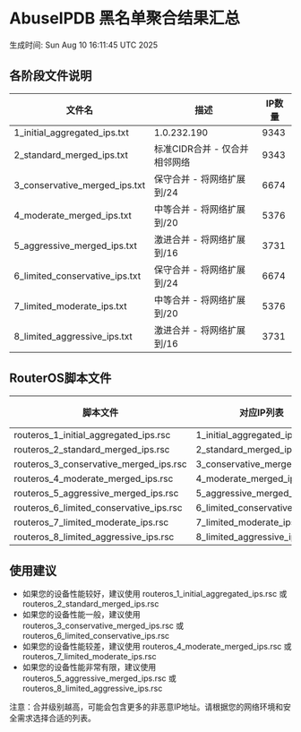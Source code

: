 # AbuseIPDB 黑名单聚合结果汇总
生成时间: Sun Aug 10 16:11:45 UTC 2025

## 各阶段文件说明

| 文件名 | 描述 | IP数量 |
|--------|------|--------|
| 1_initial_aggregated_ips.txt | 1.0.232.190 | 9343 |
| 2_standard_merged_ips.txt | 标准CIDR合并 - 仅合并相邻网络 | 9343 |
| 3_conservative_merged_ips.txt | 保守合并 - 将网络扩展到/24 | 6674 |
| 4_moderate_merged_ips.txt | 中等合并 - 将网络扩展到/20 | 5376 |
| 5_aggressive_merged_ips.txt | 激进合并 - 将网络扩展到/16 | 3731 |
| 6_limited_conservative_ips.txt | 保守合并 - 将网络扩展到/24 | 6674 |
| 7_limited_moderate_ips.txt | 中等合并 - 将网络扩展到/20 | 5376 |
| 8_limited_aggressive_ips.txt | 激进合并 - 将网络扩展到/16 | 3731 |

## RouterOS脚本文件

| 脚本文件 | 对应IP列表 | IP数量 |
|----------|------------|--------|
| routeros_1_initial_aggregated_ips.rsc | 1_initial_aggregated_ips.txt | 9343 |
| routeros_2_standard_merged_ips.rsc | 2_standard_merged_ips.txt | 9343 |
| routeros_3_conservative_merged_ips.rsc | 3_conservative_merged_ips.txt | 6674 |
| routeros_4_moderate_merged_ips.rsc | 4_moderate_merged_ips.txt | 5376 |
| routeros_5_aggressive_merged_ips.rsc | 5_aggressive_merged_ips.txt | 3731 |
| routeros_6_limited_conservative_ips.rsc | 6_limited_conservative_ips.txt | 6674 |
| routeros_7_limited_moderate_ips.rsc | 7_limited_moderate_ips.txt | 5376 |
| routeros_8_limited_aggressive_ips.rsc | 8_limited_aggressive_ips.txt | 3731 |

## 使用建议

- 如果您的设备性能较好，建议使用 routeros_1_initial_aggregated_ips.rsc 或 routeros_2_standard_merged_ips.rsc
- 如果您的设备性能一般，建议使用 routeros_3_conservative_merged_ips.rsc 或 routeros_6_limited_conservative_ips.rsc
- 如果您的设备性能较差，建议使用 routeros_4_moderate_merged_ips.rsc 或 routeros_7_limited_moderate_ips.rsc
- 如果您的设备性能非常有限，建议使用 routeros_5_aggressive_merged_ips.rsc 或 routeros_8_limited_aggressive_ips.rsc

注意：合并级别越高，可能会包含更多的非恶意IP地址。请根据您的网络环境和安全需求选择合适的列表。
